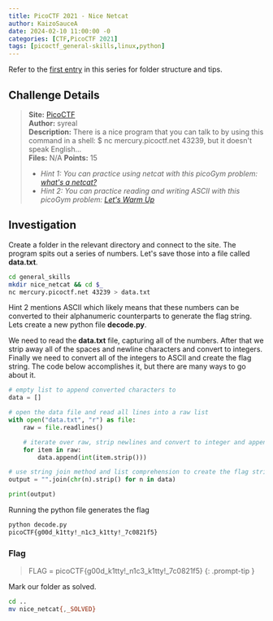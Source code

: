```yaml
---
title: PicoCTF 2021 - Nice Netcat
author: KaizoSauceA
date: 2024-02-10 11:00:00 -0
categories: [CTF,PicoCTF 2021]
tags: [picoctf_general-skills,linux,python]
---
```


Refer to the [first entry](../picoctf2021-obedient_cat) in this series for folder structure and tips.

## Challenge Details

> **Site:** [PicoCTF](https://play.picoctf.org/)  
> **Author:** syreal  
> **Description:** There is a nice program that you can talk to by using this command in a shell: $ nc mercury.picoctf.net 43239, but it doesn't speak English...  
> **Files:** N/A 
> **Points:** 15  
> * *Hint 1: You can practice using netcat with this picoGym problem: [what's a netcat?](https://play.picoctf.org/practice/challenge/34)*
> * *Hint 2: You can practice reading and writing ASCII with this picoGym problem: [Let's Warm Up](https://play.picoctf.org/practice/challenge/22)*

## Investigation

Create a folder in the relevant directory and connect to the site. The program spits out a series of numbers. Let's save those into a file called **data.txt**.

```bash
cd general_skills
mkdir nice_netcat && cd $_
nc mercury.picoctf.net 43239 > data.txt
```

Hint 2 mentions ASCII which likely means that these numbers can be converted to their alphanumeric counterparts to generate the flag string. Lets create a new python file **decode.py**.

We need to read the **data.txt** file, capturing all of the numbers. After that we strip away all of the spaces and newline characters and convert to integers. Finally we need to convert all of the integers to ASCII and create the flag string. The code below accomplishes it, but there are many ways to go about it.

```python
# empty list to append converted characters to
data = []

# open the data file and read all lines into a raw list
with open("data.txt", "r") as file:
    raw = file.readlines()

    # iterate over raw, strip newlines and convert to integer and append to data
    for item in raw:
        data.append(int(item.strip()))

# use string join method and list comprehension to create the flag string
output = "".join(chr(n).strip() for n in data)

print(output)
```

Running the python file generates the flag

```bash
python decode.py
picoCTF{g00d_k1tty!_n1c3_k1tty!_7c0821f5}
```

### Flag

> FLAG = picoCTF{g00d_k1tty!_n1c3_k1tty!_7c0821f5}
{: .prompt-tip }

Mark our folder as solved.

```bash
cd ..
mv nice_netcat{,_SOLVED}
```
